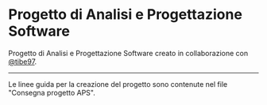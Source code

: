 # Progetto di Analisi e Progettazione Software
Progetto di Analisi e Progettazione Software creato in collaborazione con [@tibe97](https://github.com/tibe97).
_______________________________________________________

Le linee guida per la creazione del progetto sono contenute nel file "Consegna progetto APS".
